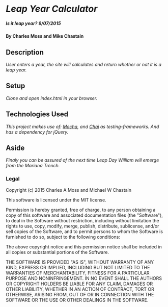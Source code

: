 # _Leap Year Calculator_

##### _Is it leap year? 9/07/2015_

#### By Charles Moss and Mike Chastain

## Description

_User enters a year, the site will calculates and return whether or not it is a leap year._

## Setup

_Clone and open index.html in your browser._  

## Technologies Used

_This project makes use of:
[Mocha](https://mochajs.org/), and
[Chai](http://chaijs.com/) as testing-frameworks.
And has a dependency for jQuery._

## Aside

_Finaly you can be assured of the next time Leap Day William will emerge from the Mariana Trench._

### Legal

Copyright (c) 2015 Charles A Moss and Michael W Chastain

This software is licensed under the MIT license.

Permission is hereby granted, free of charge, to any person obtaining a copy
of this software and associated documentation files (the "Software"), to deal
in the Software without restriction, including without limitation the rights
to use, copy, modify, merge, publish, distribute, sublicense, and/or sell
copies of the Software, and to permit persons to whom the Software is
furnished to do so, subject to the following conditions:

The above copyright notice and this permission notice shall be included in
all copies or substantial portions of the Software.

THE SOFTWARE IS PROVIDED "AS IS", WITHOUT WARRANTY OF ANY KIND, EXPRESS OR
IMPLIED, INCLUDING BUT NOT LIMITED TO THE WARRANTIES OF MERCHANTABILITY,
FITNESS FOR A PARTICULAR PURPOSE AND NONINFRINGEMENT. IN NO EVENT SHALL THE
AUTHORS OR COPYRIGHT HOLDERS BE LIABLE FOR ANY CLAIM, DAMAGES OR OTHER
LIABILITY, WHETHER IN AN ACTION OF CONTRACT, TORT OR OTHERWISE, ARISING FROM,
OUT OF OR IN CONNECTION WITH THE SOFTWARE OR THE USE OR OTHER DEALINGS IN
THE SOFTWARE.
